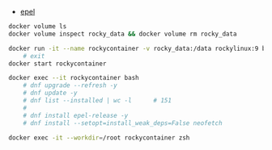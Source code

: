 
- [epel](https://www.redhat.com/en/blog/whats-epel-and-how-do-i-use-it)

```bash
docker volume ls
docker volume inspect rocky_data && docker volume rm rocky_data

docker run -it --name rockycontainer -v rocky_data:/data rockylinux:9 bash
    # exit
docker start rockycontainer

docker exec --it rockycontainer bash
    # dnf upgrade --refresh -y 
    # dnf update -y
    # dnf list --installed | wc -l      # 151
    #
    # dnf install epel-release -y
    # dnf install --setopt=install_weak_deps=False neofetch

docker exec -it --workdir=/root rockycontainer zsh
```

